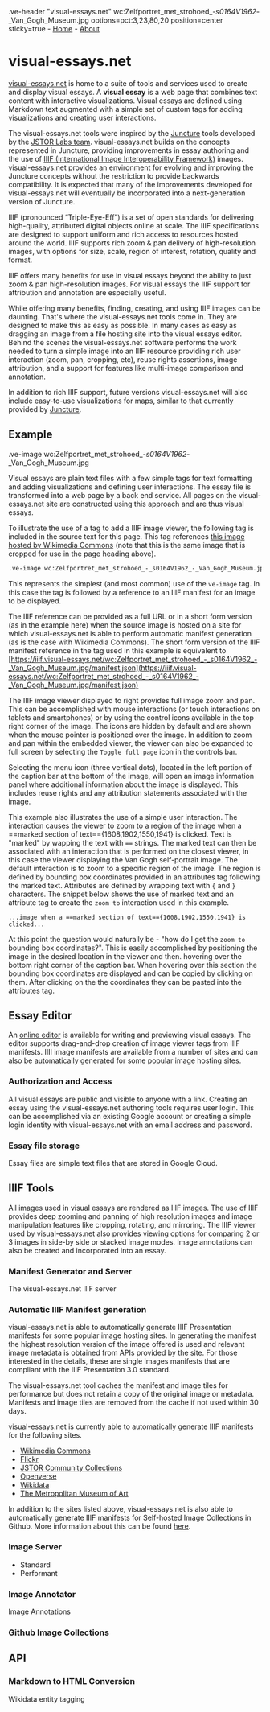 .ve-header "visual-essays.net" wc:Zelfportret_met_strohoed_-_s0164V1962_-_Van_Gogh_Museum.jpg options=pct:3,23,80,20 position=center sticky=true
    - [Home](/)
    - [About](/about)
# visual-essays.net

[visual-essays.net](https://visual-essays.net) is  home to a suite of tools and services used to create and display visual essays.  A __visual essay__ is a  web page that combines text content with interactive visualizations.  Visual essays are defined using Markdown text augmented with a simple set of custom tags for adding visualizations and creating user interactions.

The visual-essays.net tools were inspired by the [Juncture](https://juncture-digital.org) tools developed by the [JSTOR Labs team](https://labs.jstor.org).  visual-essays.net builds on the concepts represented in Juncture, providing improvements in essay authoring and the use of [IIIF (International Image Interoperability Framework)](https://iiif.io) images.  visual-essays.net provides an environment for evolving and improving the Juncture concepts without the restriction to provide backwards compatibility.  It is expected that many of the improvements developed for visual-essays.net will eventually be incorporated into a next-generation version of Juncture.

IIIF (pronounced “Triple-Eye-Eff”) is a set of open standards for delivering high-quality, attributed digital objects online at scale. The IIIF specifications are designed to support uniform and rich access to resources hosted around the world. IIIF supports rich zoom & pan delivery of high-resolution images, with options for size, scale, region of interest, rotation, quality and format.

IIIF offers many benefits for use in visual essays beyond the ability to just zoom & pan high-resolution images.  For visual essays the IIIF support for attribution and annotation are especially useful.

While offering many benefits, finding, creating, and using IIIF images can be daunting.  That's where the visual-essays.net tools come in.  They are designed to make this as easy as possible.  In many cases as easy as dragging an image from a file hosting site into the visual essays editor.  Behind the scenes the visual-essays.net software performs the work needed to turn a simple image into an IIIF resource providing rich user interaction (zoom, pan, cropping, etc), reuse rights assertions, image attribution, and a support for features like multi-image comparison and annotation.

In addition to rich IIIF support, future versions visual-essays.net will also include easy-to-use visualizations for maps, similar to that currently provided by [Juncture](https://juncture-digital.org).

## Example

.ve-image wc:Zelfportret_met_strohoed_-_s0164V1962_-_Van_Gogh_Museum.jpg

Visual essays are plain text files with a few simple tags for text formatting and adding visualizations and defining user interactions.  The essay file is transformed into a web page by a back end service.  All pages on the visual-essays.net site are constructed using this approach and are thus visual essays.

To illustrate the use of a tag to add a IIIF image viewer, the following tag is included in the source text for this page.  This tag references [this image hosted by Wikimedia Commons](https://commons.wikimedia.org/wiki/File:Zelfportret_met_strohoed_-_s0164V1962_-_Van_Gogh_Museum.jpg) (note that this is the same image that is cropped for use in the page heading above).

```html
.ve-image wc:Zelfportret_met_strohoed_-_s0164V1962_-_Van_Gogh_Museum.jpg
```

This represents the simplest (and most common) use of the `ve-image` tag.  In this case the tag is followed by a reference to an IIIF manifest for an image to be displayed.

The IIIF reference can be provided as a full URL or in a short form version (as in the example here) when the source image is hosted on a site for which visual-essays.net is able to perform automatic manifest generation (as is the case with Wikimedia Commons).  The short form version of the IIIF manifest reference in the tag used in this example is equivalent to [https://iiif.visual-essays.net/wc:Zelfportret_met_strohoed_-_s0164V1962_-_Van_Gogh_Museum.jpg/manifest.json](https://iiif.visual-essays.net/wc:Zelfportret_met_strohoed_-_s0164V1962_-_Van_Gogh_Museum.jpg/manifest.json)

The IIIF image viewer displayed to right provides full image zoom and pan.  This can be accomplished with mouse interactions (or touch interactions on tablets and smartphones) or by using the control icons available in the top right corner of the image.  The icons are hidden by default and are shown when the mouse pointer is positioned over the image.  In addition to zoom and pan within the embedded viewer, the viewer can also be expanded to full screen by selecting the `Toggle full page` icon in the controls bar.

Selecting the menu icon (three vertical dots), located in the left portion of the caption bar at the bottom of the image, will open an image information panel where additional information about the image is displayed.  This includes reuse rights and any attribution statements associated with the image.

This example also illustrates the use of a simple user interaction.  The interaction causes the viewer to zoom to a region of the image when a ==marked section of text=={1608,1902,1550,1941} is clicked.  Text is "marked" by wapping the text with `==` strings.  The marked text can then be associated with an interaction that is performed on the closest viewer, in this case the viewer displaying the Van Gogh self-portrait image.  The default interaction is to zoom to a specific region of the image.  The region is defined by bounding box coordinates provided in an attributes tag following the marked text.  Attributes are defined by wrapping text with `{` and `}` characters.  The snippet below shows the use of marked text and an attribute tag to create the `zoom to` interaction used in this example.

```
...image when a ==marked section of text=={1608,1902,1550,1941} is clicked...
```

At this point the question would naturally be - "how do I get the `zoom to` bounding box coordinates?".  This is easily accomplished by positioning the image in the desired location in the viewer and then. hovering over the bottom right corner of the caption bar.  When hovering over this section the bounding box coordinates are displayed and can be copied by clicking on them.  After clicking on the the coordinates they can be pasted into the attributes tag.

## Essay Editor

An [online editor](https://editor.visual-essays.net) is available for writing and previewing visual essays. The editor supports drag-and-drop creation of image viewer tags from IIIF manifests.  IIII image manifests are available from a number of sites and can also be automatically generated for some popular image hosting sites.

### Authorization and Access

All visual essays are public and visible to anyone with a link.  Creating an essay using the visual-essays.net authoring tools requires user login.  This can be accomplished via an existing Google account or creating a simple login identity with visual-essays.net with an email address and password.

### Essay file storage

Essay files are simple text files that are stored in Google Cloud.  

## IIIF Tools

All images used in visual essays are rendered as IIIF images.  The use of IIIF provides deep zooming and panning of high resolution images and image manipulation features like cropping, rotating, and mirroring.  The IIIF viewer used by visual-essays.net also provides viewing options for comparing 2 or 3 images in side-by side or stacked image modes.  Image annotations can also be created and incorporated into an essay.

### Manifest Generator and Server

The visual-essays.net IIIF server 

### Automatic IIIF Manifest generation

visual-essays.net is able to automatically generate IIIF Presentation manifests for some popular image hosting sites.  In generating the manifest the highest resolution version of the image offered is used and relevant image metadata is obtained from APIs provided by the site.  For those interested in the details, these are single images manifests that are compliant with the IIIF Presentation 3.0 standard.

The visual-essays.net tool caches the manifest and image tiles for performance but does not retain a copy of the original image or metadata.  Manifests and image tiles are removed from the cache if not used within 30 days.  

visual-essays.net is currently able to automatically generate IIIF manifests for the following sites.
- [Wikimedia Commons](https://commons.wikimedia.org/wiki/Main_Page)
- [Flickr](https://www.flickr.com/explore)
- [JSTOR Community Collections](https://about.jstor.org/whats-in-jstor/open-community-collections/)
- [Openverse](https://wordpress.org/openverse/)
- [Wikidata](https://www.wikidata.org/wiki/Wikidata:Main_Page)
- [The Metropolitan Museum of Art](https://www.metmuseum.org/art/collection/search)

In addition to the sites listed above, visual-essays.net is also able to automatically generate IIIF manifests for Self-hosted Image Collections in Github.  More information about this can be found [here]().

### Image Server

- Standard
- Performant

### Image Annotator

Image Annotations

### Github Image Collections

## API

### Markdown to HTML Conversion

Wikidata entity tagging
